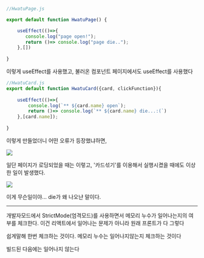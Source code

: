 ```js
//HwatuPage.js

export default function HwatuPage() {  

    useEffect(()=>{  
       console.log("page open!");  
       return ()=> console.log("page die..");  
    },[])  
  
}
```

이렇게 useEffect를 사용했고,
불러온 컴포넌트 페이지에서도 useEffect를 사용했다

```js
//HwatuCard.js
export default function HwatuCard({card, clickFunction}){  
  
    useEffect(()=>{  
        console.log(`** ${card.name} open`);  
        return ()=> console.log(`** ${card.name} die...:(`)  
    },[card.name]);  
  
}
```

이렇게 만들었더니 어떤 오류가 등장했냐하면,

![](https://i.imgur.com/qGPoUMr.png)



일단 페이지가 로딩되었을 때는 이렇고,
'카드섞기'를 이용해서 실행시켰을 때에도 이상한 일이 발생했다.

![](https://i.imgur.com/p0TuzZi.png)


이게 무슨일이야... die가 왜 나오냔 말이다.



---

개발자모드에서 StrictMode(엄격모드)를 사용하면서 메모리 누수가 일어나는지의 여부를 체크한다.
이건 리액트에서 일어나는 문제가 아니라 원래 프론트가 다 그렇다


쉽게말해 한번 체크하는 것이다. 
메모리 누수는 일어나지않는지 체크하는 것이다



빌드된 다음에는 일어나지 않는다
